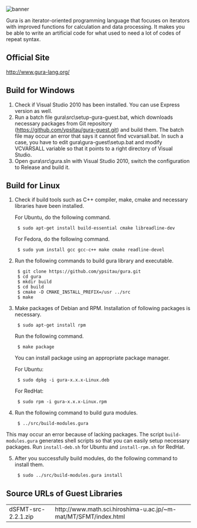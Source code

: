 ![banner](http://www.gura-lang.org/images/banner.png)

Gura is an iterator-oriented programming language
that focuses on iterators with improved functions
for calculation and data processing.
It makes you be able to write an artificial code
for what used to need a lot of codes of repeat syntax.

Official Site
-------------
http://www.gura-lang.org/

Build for Windows
-----------------
1. Check if Visual Studio 2010 has been installed. You can use Express version as well.
2. Run a batch file gura\src\setup-gura-guest.bat, which downloads necessary packages
   from Git repository (https://github.com/ypsitau/gura-guest.git) and build them.
   The batch file may occur an error that says it cannot find vcvarsall.bat.
   In such a case, you have to edit gura\gura-guest\setup.bat
   and modify VCVARSALL variable so that it points to a right directory of Visual Studio.
3. Open gura\src\gura.sln with Visual Studio 2010, switch the configuration to Release
   and build it.

Build for Linux
-----------------
1. Check if build tools such as C++ compiler, make, cmake and necessary libraries
   have been installed.

   For Ubuntu, do the following command.

        $ sudo apt-get install build-essential cmake libreadline-dev

   For Fedora, do the following command.

        $ sudo yum install gcc gcc-c++ make cmake readline-devel

2. Run the following commands to build gura library and executable.

        $ git clone https://github.com/ypsitau/gura.git
        $ cd gura
        $ mkdir build
        $ cd build
        $ cmake -D CMAKE_INSTALL_PREFIX=/usr ../src
        $ make

3. Make packages of Debian and RPM. Installation of following packages is necessary.

        $ sudo apt-get install rpm

   Run the following command.

        $ make package

   You can install package using an appropriate package manager.

   For Ubuntu:

        $ sudo dpkg -i gura-x.x.x-Linux.deb

   For RedHat:

        $ sudo rpm -i gura-x.x.x-Linux.rpm

4. Run the following command to build gura modules.

        $ ../src/build-modules.gura

  This may occur an error because of lacking packages. The script `build-modules.gura`
  generates shell scripts so that you can easily setup necessary packages.
  Run `install-deb.sh` for Ubuntu and `install-rpm.sh` for RedHat.

5. After you successfully build modules, do the following command to install them.

        $ sudo ../src/build-modules.gura install

Source URLs of Guest Libraries
------------------------------

<table>
<tr><td>dSFMT-src-2.2.1.zip</td><td>http://www.math.sci.hiroshima-u.ac.jp/~m-mat/MT/SFMT/index.html</td></tr>
</table>
